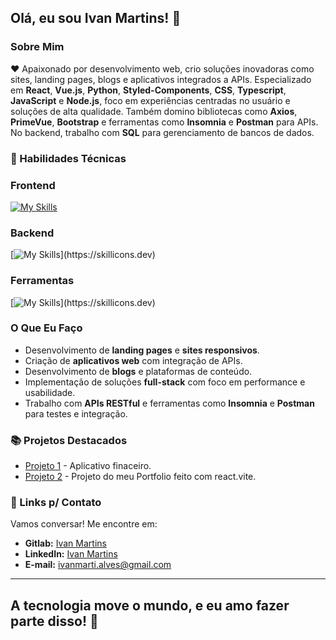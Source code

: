 ## Olá, eu sou Ivan Martins! 👋

### Sobre Mim

❤️ Apaixonado por desenvolvimento web, crio soluções inovadoras como sites, landing pages, blogs e aplicativos integrados a APIs. Especializado em **React**, **Vue.js**, **Python**, **Styled-Components**, **CSS**, **Typescript**, **JavaScript** e **Node.js**, foco em experiências centradas no usuário e soluções de alta qualidade. Também domino bibliotecas como **Axios**, **PrimeVue**, **Bootstrap** e ferramentas como **Insomnia** e **Postman** para APIs. No backend, trabalho com **SQL** para gerenciamento de bancos de dados.

### 🚀  Habilidades Técnicas

### Frontend
[![My Skills](https://skillicons.dev/icons?i=js,html,css,ts,tailwind,react,vite,vue,nuxtjs,styledcomponents)](https://skillicons.dev)

### Backend
[![My Skills](https://skillicons.dev/icons?i=nodejs,py,npm,docker,postman,postgres,)](https://skillicons.dev)


### Ferramentas
[![My Skills](https://skillicons.dev/icons?i=git,github,gitlab,notion,vscode,)](https://skillicons.dev)


### O Que Eu Faço

- Desenvolvimento de **landing pages** e **sites responsivos**.
- Criação de **aplicativos web** com integração de APIs.
- Desenvolvimento de **blogs** e plataformas de conteúdo.
- Implementação de soluções **full-stack** com foco em performance e usabilidade.
- Trabalho com **APIs RESTful** e ferramentas como **Insomnia** e **Postman** para testes e integração.

### 📚 Projetos Destacados

- [Projeto 1](dtmoney-financial-app.netlify.app/) - Aplicativo finaceiro.
- [Projeto 2](https://portfolio-prime.netlify.app/) - Projeto do meu Portfolio feito com react.vite.

### 🔗 Links p/ Contato

Vamos conversar! Me encontre em:

- **Gitlab:** [Ivan Martins](https://gitlab.com/ivanmarti.alves)
- **LinkedIn:** [Ivan Martins](https://www.linkedin.com/in/ivan-martins-alves/)
- **E-mail:** ivanmarti.alves@gmail.com

---
**A tecnologia move o mundo, e eu amo fazer parte disso!** 🚀
---
